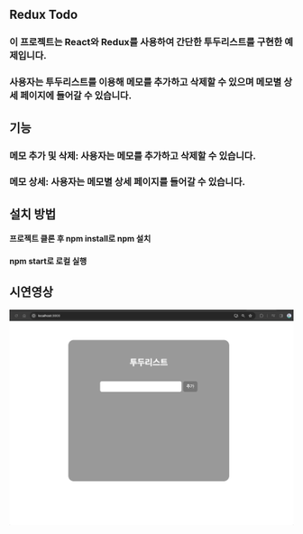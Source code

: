## Redux Todo

### 이 프로젝트는 React와 Redux를 사용하여 간단한 투두리스트를 구현한 예제입니다.

### 사용자는 투두리스트를 이용해 메모를 추가하고 삭제할 수 있으며 메모별 상세 페이지에 들어갈 수 있습니다.

## 기능

### 메모 추가 및 삭제: 사용자는 메모를 추가하고 삭제할 수 있습니다.

### 메모 상세: 사용자는 메모별 상세 페이지를 들어갈 수 있습니다.

## 설치 방법

#### 프로젝트 클론 후 npm install로 npm 설치

#### npm start로 로컬 실행

## 시연영상

![시연영상 GIF](Todo.gif)
